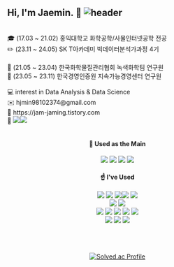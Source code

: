 ## Hi, I'm Jaemin. :wave: ![header](https://capsule-render.vercel.app/api?type=rect&color=gradient&height=1)

<br/>
🎓 (17.03 ~ 21.02) 홍익대학교 화학공학/사물인터넷공학 전공  <br/>
✏️ (23.11 ~ 24.05) SK T아카데미 빅데이터분석가과정 4기  <br/>
 <br/>
🏢 (21.05 ~ 23.04) 한국화학물질관리협회 녹색화학팀 연구원 <br/>
🏢 (23.05 ~ 23.11) 한국경영인증원 지속가능경영센터 연구원  <br/>
<br/>
💻 interest in Data Analysis & Data Science <br/>
✉️ hjmin98102374@gmail.com  <br/>
🔗 https://jam-jaming.tistory.com <br/>
🔗 <a href="https://blog.naver.com/jam_jaming"><img src="https://img.shields.io/badge/Naver-03C75A?style=flat-square&logo=Naver&logoColor=white"/><a href="https://blog.naver.com/jam_jaming"><img src="https://img.shields.io/badge/Blog-03C75A?style=flat-square&logo=Blog&logoColor=white"/></a> 
 <br/>
 <br/>

 <div align="center"> 

#### 💪 Used as the Main
<img src="https://img.shields.io/badge/Python-3776AB?style=for-the-badge&logo=Python&logoColor=white">
<img src="https://img.shields.io/badge/Jupyter-F37626?style=for-the-badge&logo=Jupyter&logoColor=white">
<img src="https://img.shields.io/badge/GoogleColab-F9AB00?style=for-the-badge&logo=GoogleColab&logoColor=white">
<img src="https://img.shields.io/badge/VisualStudio-5C2D91?style=for-the-badge&logo=VisualStudio&logoColor=white">



#### ☝️ I've Used 
<img src="https://img.shields.io/badge/Python-3776AB?style=for-the-badge&logo=Python&logoColor=white">
<img src="https://img.shields.io/badge/Jupyter-F37626?style=for-the-badge&logo=Jupyter&logoColor=white"> <img src="https://img.shields.io/badge/GoogleColab-F9AB00?style=for-the-badge&logo=GoogleColab&logoColor=white"><img src="https://img.shields.io/badge/VisualStudio-5C2D91?style=for-the-badge&logo=VisualStudio&logoColor=white">
 <img src="https://img.shields.io/badge/Pycharm-000000?style=for-the-badge&logo=Pycharm&logoColor=white">
 <br/>
<img src="https://img.shields.io/badge/Tableau-E97627?style=for-the-badge&logo=Tableau&logoColor=white">
<img src="https://img.shields.io/badge/R-276DC3?style=for-the-badge&logo=R&logoColor=white">
 <br/>
<img src="https://img.shields.io/badge/MySQL-4479A1?style=for-the-badge&logo=MySQL&logoColor=white"> <img src="https://img.shields.io/badge/MariaDB-003545?style=for-the-badge&logo=MariaDB&logoColor=white"> <img src="https://img.shields.io/badge/AmazonAWS-232F3E?style=for-the-badge&logo=AmazonAWS&logoColor=white"> <img src="https://img.shields.io/badge/Qgis-589632?style=for-the-badge&logo=Qgis&logoColor=white"> <img src="https://img.shields.io/badge/MicrosoftExcel-217346?style=for-the-badge&logo=MicrosoftExcel&logoColor=white">
 <br/>
<img src="https://img.shields.io/badge/Github-181717?style=for-the-badge&logo=Github&logoColor=white"> 
<img src="https://img.shields.io/badge/Notion-000000?style=for-the-badge&logo=Notion&logoColor=white"> <img src="https://img.shields.io/badge/Slack-4A154B?style=for-the-badge&logo=Slack&logoColor=white">

 <br/>
 <br/>
 <br/>
 <br/>
 
[![Solved.ac Profile](http://mazassumnida.wtf/api/generate_badge?boj=jamjam98)](https://solved.ac/jamjam98)

<br/>
<br/>
<br/>
